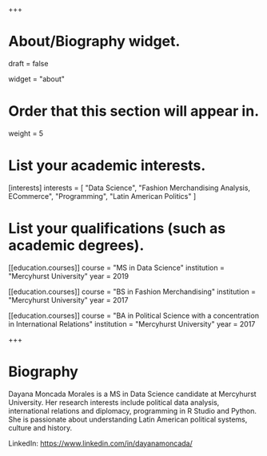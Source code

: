 +++
# About/Biography widget.

draft = false

widget = "about"

# Order that this section will appear in.
weight = 5

# List your academic interests.
[interests]
  interests = [
    "Data Science",
    "Fashion Merchandising Analysis, ECommerce",
    "Programming",
    "Latin American Politics"
  ]

# List your qualifications (such as academic degrees).
[[education.courses]]
  course = "MS in Data Science"
  institution = "Mercyhurst University"
  year = 2019

[[education.courses]]
  course = "BS in Fashion Merchandising"
  institution = "Mercyhurst University"
  year = 2017

[[education.courses]]
  course = "BA in Political Science with a concentration in International Relations"
  institution = "Mercyhurst University"
  year = 2017
 
+++

# Biography

Dayana Moncada Morales is a MS in Data Science candidate at Mercyhurst University. Her research interests include political data analysis, international relations and diplomacy, programming in R Studio and Python. She is passionate about understanding Latin American political systems, culture and history. 

LinkedIn: https://www.linkedin.com/in/dayanamoncada/ 

